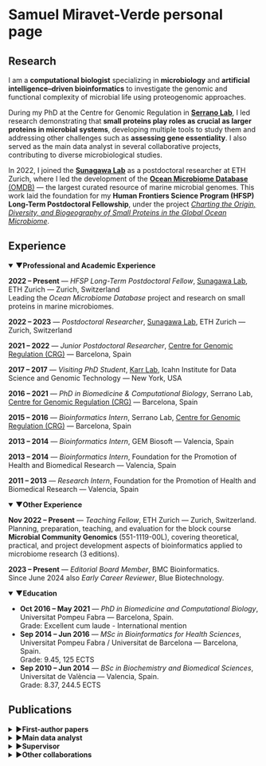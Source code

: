 # Samuel Miravet-Verde personal page

## Research 

<!---
<img style="float: left; width: 15%; height: auto" src="./profile_image.jpeg">
-->

I am a **computational biologist** specializing in **microbiology** and **artificial intelligence–driven bioinformatics** to investigate the genomic and functional complexity of microbial life using proteogenomic approaches.  

During my PhD at the Centre for Genomic Regulation in [**Serrano Lab**](http://serranolab.crg.eu/), I led research demonstrating that **small proteins play roles as crucial as larger proteins in microbial systems**, developing multiple tools to study them and addressing other challenges such as **assessing gene essentiality**. I also served as the main data analyst in several collaborative projects, contributing to diverse microbiological studies.  

In 2022, I joined the [**Sunagawa Lab**](https://micro.biol.ethz.ch/research/sunagawa.html) as a postdoctoral researcher at ETH Zurich, where I led the development of the [**Ocean Microbiome Database** (OMDB)](https://omdb.microbiomics.io/repository/ocean/) — the largest curated resource of marine microbial genomes. This work laid the foundation for my **Human Frontiers Science Program (HFSP) Long-Term Postdoctoral Fellowship**, under the project *[Charting the Origin, Diversity, and Biogeography of Small Proteins in the Global Ocean Microbiome](https://www.hfsp.org/awardees/awards?field_award_type_target_id=92&field_award_year_target_id%5B%5D=399&field_countries_target_id=SWITZERLAND&field_nationalities_target_id=SPAIN+%28310%29)*.


## Experience

<style>
summary {
  cursor: pointer;
}
summary::-webkit-details-marker {
  display: none; /* hide default marker */
}
summary:before {
  content: "▶ "; /* right triangle */
  display: inline-block;
  transition: transform 0.2s ease;
}
details[open] summary:before {
  content: "▼ "; /* down triangle */
}
</style>


<details open>
  <summary><strong>Professional and Academic Experience</strong></summary>

  <p><strong>2022 – Present</strong> — <em>HFSP Long-Term Postdoctoral Fellow</em>, <a href="https://www.sunagawa.ethz.ch">Sunagawa Lab</a>, ETH Zurich — Zurich, Switzerland<br>
  Leading the <em>Ocean Microbiome Database</em> project and research on small proteins in marine microbiomes.</p>

  <p><strong>2022 – 2023</strong> — <em>Postdoctoral Researcher</em>, <a href="https://www.sunagawa.ethz.ch">Sunagawa Lab</a>, ETH Zurich — Zurich, Switzerland</p>

  <p><strong>2021 – 2022</strong> — <em>Junior Postdoctoral Researcher</em>, <a href="http://serranolab.crg.eu/">Centre for Genomic Regulation (CRG)</a> — Barcelona, Spain</p>

  <p><strong>2017 – 2017</strong> — <em>Visiting PhD Student</em>, <a href="https://karrlab.org">Karr Lab</a>, Icahn Institute for Data Science and Genomic Technology — New York, USA</p>

  <p><strong>2016 – 2021</strong> — <em>PhD in Biomedicine & Computational Biology</em>, Serrano Lab, <a href="http://serranolab.crg.eu/">Centre for Genomic Regulation (CRG)</a> — Barcelona, Spain</p>

  <p><strong>2015 – 2016</strong> — <em>Bioinformatics Intern</em>, Serrano Lab, <a href="http://serranolab.crg.eu/">Centre for Genomic Regulation (CRG)</a> — Barcelona, Spain</p>

  <p><strong>2013 – 2014</strong> — <em>Bioinformatics Intern</em>, GEM Biosoft — Valencia, Spain</p>

  <p><strong>2013 – 2014</strong> — <em>Bioinformatics Intern</em>, Foundation for the Promotion of Health and Biomedical Research — Valencia, Spain</p>

  <p><strong>2011 – 2013</strong> — <em>Research Intern</em>, Foundation for the Promotion of Health and Biomedical Research — Valencia, Spain</p>

</details>


<details open>
  <summary><strong>Other Experience</strong></summary>

  <p><strong>Nov 2022 – Present</strong> — <em>Teaching Fellow</em>, ETH Zurich — Zurich, Switzerland.<br>
  Planning, preparation, teaching, and evaluation for the block course <strong>Microbial Community Genomics</strong> (551-1119-00L), covering theoretical, practical, and project development aspects of bioinformatics applied to microbiome research (3 editions).</p>

  <p><strong>2023 – Present</strong> — <em>Editorial Board Member</em>, BMC Bioinformatics.<br>
  Since June 2024 also <em>Early Career Reviewer</em>, Blue Biotechnology.</p>

</details>

<details open>
  <summary><strong>Education</strong></summary>
  <ul>
    <li>
      <strong>Oct 2016 – May 2021</strong> — <em>PhD in Biomedicine and Computational Biology</em>, Universitat Pompeu Fabra — Barcelona, Spain.<br>
      Grade: Excellent cum laude - International mention
    </li>
    <li>
      <strong>Sep 2014 – Jun 2016</strong> — <em>MSc in Bioinformatics for Health Sciences</em>, Universitat Pompeu Fabra / Universitat de Barcelona — Barcelona, Spain.<br>
      Grade: 9.45, 125 ECTS
    </li>
    <li>
      <strong>Sep 2010 – Jun 2014</strong> — <em>BSc in Biochemistry and Biomedical Sciences</em>, Universitat de València — Valencia, Spain.<br>
      Grade: 8.37, 244.5 ECTS
    </li>
  </ul>
</details>

## Publications

<details>
  <summary><strong>First-author papers</strong></summary>
  <ul>
    <li>
      "<strong>The natural diversity of <em>E. coli</em> transporter-dependent capsules</strong>" — Carine Roese Mores, Samuel Miravet-Verde, ..., Shinichi Sunagawa, Timothy G. Keys. <em>bioRxiv</em>, 2025 (07 Aug 2025). 
      <a href="https://doi.org/10.1101/2025.08.07.669119" target="_blank" rel="noopener noreferrer">📄 Link</a>
    </li>
    <li>
      "<strong>Quantitative essentiality in a reduced genome: a functional, regulatory and structural fitness map</strong>" — Samuel Miravet-Verde, Raul Burgos, ..., Luis Serrano. <em>bioRxiv</em>, 2025 (06 Feb 2025). 
      <a href="https://doi.org/10.1101/2025.02.06.636790" target="_blank" rel="noopener noreferrer">📄 Link</a>
    </li>
    <li>
      "<strong>ProTInSeq: transposon insertion tracking by ultra-deep DNA sequencing to identify translated large and small ORFs</strong>" — Samuel Miravet-Verde, Riccardo Mazzolini, ..., Maria Lluch-Senar, Luis Serrano. <em>Nature Communications</em>, 2024 (12 Feb 2024). 
      <a href="https://www.nature.com/articles/s41467-024-46112-2" target="_blank" rel="noopener noreferrer">📄 Link</a>
    </li>
    <li>
      "<strong>FASTQINS and ANUBIS: two bioinformatic tools to explore facts and artifacts in transposon sequencing and essentiality studies</strong>" — Samuel Miravet-Verde, Raul Burgos, ..., Maria Lluch-Senar, Luis Serrano. <em>Nucleic Acids Research</em>, 2020 (21 Sep 2020). 
      <a href="https://academic.oup.com/nar/article/48/17/e102/5894413" target="_blank" rel="noopener noreferrer">📄 Link</a>
    </li>
    <li>
      "<strong>Unraveling the hidden universe of small proteins in bacterial genomes</strong>" — Samuel Miravet-Verde, Toni Ferrar, ..., Luis Serrano, Maria Lluch-Senar. <em>Molecular Systems Biology</em>, 2019 (20 Feb 2019). 
      <a href="https://www.embopress.org/doi/full/10.15252/msb.20188290" target="_blank" rel="noopener noreferrer">📄 Link</a>
    </li>
    <li>
      "<strong>Alternative transcriptional regulation in genome-reduced bacteria</strong>" — Samuel Miravet-Verde, Victor Lloréns-Rico, Luis Serrano. <em>Current Opinion in Microbiology</em>, 2017 (Oct 2017). 
      <a href="https://www.sciencedirect.com/science/article/pii/S1369527417300723" target="_blank" rel="noopener noreferrer">📄 Link</a>
    </li>
  </ul>
</details>

<details>
  <summary><strong>Main data analyst</strong></summary>
  <ul>
    <li>
      "<strong>SURE editing: combining oligo-recombineering and programmable insertion/deletion of selection markers to efficiently edit the <em>Mycoplasma pneumoniae</em> genome</strong>" — Carlos Piñero-Lambea, Eva Garcia-Ramallo, Samuel Miravet-Verde, ..., Maria Lluch-Senar, Luis Serrano. <em>Nucleic Acids Research</em>, 2022 (15 Dec 2022). 
      <a href="https://doi.org/10.1093/nar/gkac1132" target="_blank" rel="noopener noreferrer">📄 Link</a>
    </li>
    <li>
      "<strong>LoxTnSeq: random transposon insertions combined with cre/lox recombination and counterselection to generate large random genome reductions</strong>" — Daniel Shaw, Samuel Miravet-Verde, ..., Maria Lluch-Senar, Luis Serrano. <em>Microbial Biotechnology</em>, 2021 (Nov 2021). 
      <a href="https://doi.org/10.1111/1751-7915.13894" target="_blank" rel="noopener noreferrer">📄 Link</a>
    </li>
    <li>
      "<strong>Inferring active metabolic pathways from proteomics and essentiality data</strong>" — Adrián Montero-Blay, Samuel Miravet-Verde, ..., Maria Lluch-Senar, Luis Serrano. <em>Cell Reports</em>, 2020 (02 Jun 2020). 
      <a href="https://doi.org/10.1016/j.celrep.2020.107722" target="_blank" rel="noopener noreferrer">📄 Link</a>
    </li>
    <li>
      "<strong>SynMyco transposon: engineering transposon vectors for efficient transformation of minimal genomes</strong>" — Adrián Montero-Blay, Samuel Miravet-Verde, ..., Maria Lluch-Senar, Luis Serrano. <em>DNA Research</em>, 2019 (01 Aug 2019). 
      <a href="https://doi.org/10.1093/dnares/dsz015" target="_blank" rel="noopener noreferrer">📄 Link</a>
    </li>
  </ul>
</details>

<details>
  <summary><strong>Supervisor</strong></summary>
  <ul>
    <li>
      "<strong>Using single-cell perturbation screens to decode the regulatory architecture of splicing factor programs</strong>" — Miquel Anglada-Girotto, Samuel Miravet-Verde, Luis Serrano. <em>bioRxiv</em>, 2025 (07 Feb 2025). 
      <a href="https://doi.org/10.1101/2025.02.07.637061" target="_blank" rel="noopener noreferrer">📄 Link</a>
    </li>
    <li>
      "<strong>Exon inclusion signatures enable accurate estimation of splicing factor activity</strong>" — Miquel Anglada-Girotto, Daniel F. Moakley, ..., Samuel Miravet-Verde, ..., Luis Serrano. <em>Nature Communications</em>, 2024 (25 Mar 2024). 
      <a href="https://pmc.ncbi.nlm.nih.gov/articles/PMC11230296/" target="_blank" rel="noopener noreferrer">📄 Link</a>
    </li>
    <li>
      "<strong>In silico RNA isoform screening to identify potential cancer driver exons with therapeutic applications</strong>" — Miquel Anglada-Girotto, Laura Ciampi, ..., Samuel Miravet-Verde, ..., Luis Serrano. <em>Nature Communications</em>, 2024 (26 Dec 2024). 
      <a href="https://doi.org/10.1038/s41467-024-44468-7" target="_blank" rel="noopener noreferrer">📄 Link</a>
    </li>
    <li>
      "<strong>robustica: customizable robust independent component analysis</strong>" — Miquel Anglada-Girotto, Samuel Miravet-Verde, ..., Stephen A. Head. <em>BMC Bioinformatics</em>, 2022 (16 Aug 2022). 
      <a href="https://doi.org/10.1186/s12859-022-04847-6" target="_blank" rel="noopener noreferrer">📄 Link</a>
    </li>
  </ul>
</details>

<details>
  <summary><strong>Other collaborations</strong></summary>
  <ul>
    <li>
      "<strong>Genome-resolved diversity and biosynthetic potential of the coral reef microbiome</strong>" — Lucas Paoli, Fabienne Wiederkehr, ..., Samuel Miravet-Verde, ..., Shinichi Sunagawa. <em>bioRxiv</em>, 2024 (18 Aug 2024). 
      <a href="https://doi.org/10.1101/2024.08.18.608444" target="_blank" rel="noopener noreferrer">📄 Link</a>
    </li>
    <li>
      "<strong>Extensive data mining uncovers novel diversity among members of the rare biosphere within the Thermoplasmatota</strong>" — Mara D. Maeke, Xiuran Yin, ..., Samuel Miravet-Verde, ..., Christiane Hassenrück. <em>Microbiome</em>, 2025 (03 Aug 2025). 
      <a href="https://microbiomejournal.biomedcentral.com/articles/10.1186/s40168-025-02140-8" target="_blank" rel="noopener noreferrer">📄 Link</a>
    </li>
    <li>
      "<strong>The mOTUs online database provides web-accessible genomic context to taxonomic profiling of microbial communities</strong>" — Marija Dmitrijeva, Hans-Joachim Ruscheweyh, ..., Samuel Miravet-Verde, ..., Shinichi Sunagawa. <em>Nucleic Acids Research</em>, 2025 (06 Jan 2025). 
      <a href="https://academic.oup.com/nar/article/53/D1/D797/7889250?login=true" target="_blank" rel="noopener noreferrer">📄 Link</a>
    </li>
    <li>
      "<strong>Engineering <em>Mycoplasma pneumoniae</em> to bypass the association with Guillain-Barré syndrome</strong>" — Alicia Broto, Carlos Piñero-Lambea, ..., Samuel Miravet-Verde, ..., Luis Serrano. <em>Microbes and Infection</em>, 2024 (15 Jul 2024). 
      <a href="https://doi.org/10.1016/j.micinf.2024.105342" target="_blank" rel="noopener noreferrer">📄 Link</a>
    </li>
    <li>
      "<strong>Specialization of the photoreceptor transcriptome by Srrm3-dependent microexons is required for outer segment maintenance and vision</strong>" — Laura Ciampi, Federica Mantica, ..., Samuel Miravet-Verde, ..., Manuel Irimia. <em>PNAS</em>, 2022 (19 Jul 2022). 
      <a href="https://doi.org/10.1073/pnas.2117090119" target="_blank" rel="noopener noreferrer">📄 Link</a>
    </li>
    <li>
      "<strong>A genetic toolkit and gene switches to limit <em>Mycoplasma</em> growth for biosafety applications</strong>" — Alicia Broto, Emanuele Gaspari, Samuel Miravet-Verde, ..., Luis Serrano. <em>Nature Communications</em>, 2022 (08 Apr 2022). 
      <a href="https://doi.org/10.1038/s41467-022-29529-4" target="_blank" rel="noopener noreferrer">📄 Link</a>
    </li>
    <li>
      "<strong>The role of clonal communication and heterogeneity in breast cancer</strong>" — Ana Martín-Pardillos, Ángela Valls Chiva, ..., Samuel Miravet-Verde, ..., Santiago Ramón y Cajal. <em>BMC Cancer</em>, 2019 (10 Jul 2019). 
      <a href="https://doi.org/10.1186/s12885-019-5840-6" target="_blank" rel="noopener noreferrer">📄 Link</a>
    </li>
    <li>
      "<strong>High frequencies of antibiotic resistance genes in infants' meconium and early fecal samples</strong>" — Maria José Gosalbes, Yolanda Vallès, ..., Samuel Miravet-Verde, ..., Maria Pilar Francino. <em>Journal of Developmental Origins of Health and Disease</em>, 2016 (06 Feb 2016). 
      <a href="https://doi.org/10.1017/S2040174415007832" target="_blank" rel="noopener noreferrer">📄 Link</a>
    </li>
    <li>
      "<strong>Engineering bacteria to form a biofilm and induce clumping in <em>Caenorhabditis elegans</em></strong>" — Pablo Dorado-Morales, Antonio Iglesias, ..., Samuel Miravet-Verde, ..., Manuel Porcar. <em>ACS Synthetic Biology</em>, 2014 (15 Dec 2014). 
      <a href="https://doi.org/10.1021/sb500039k" target="_blank" rel="noopener noreferrer">📄 Link</a>
    </li>
  </ul>
</details>
